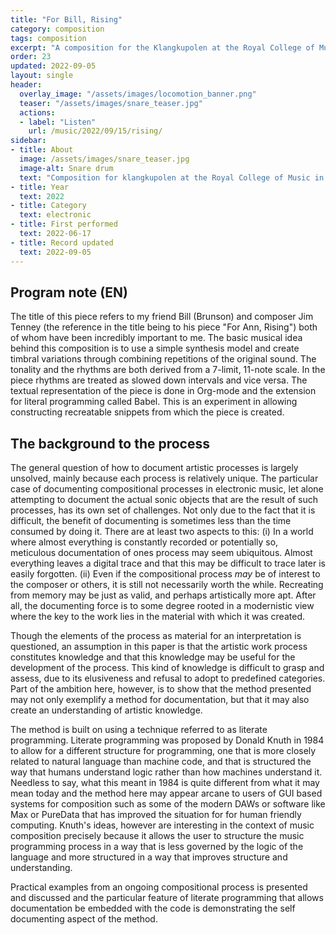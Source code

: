 ```yaml
---
title: "For Bill, Rising"
category: composition
tags: composition
excerpt: "A composition for the Klangkupolen at the Royal College of Music in Stockholm."
order: 23
updated: 2022-09-05
layout: single
header: 
  overlay_image: "/assets/images/locomotion_banner.png"
  teaser: "/assets/images/snare_teaser.jpg"
  actions:
  - label: "Listen"
    url: /music/2022/09/15/rising/
sidebar:
- title: About
  image: /assets/images/snare_teaser.jpg
  image-alt: Snare drum
  text: "Composition for klangkupolen at the Royal College of Music in Stockholm, a concerthall with 29.4 speakers in a dome like configuration."
- title: Year
  text: 2022
- title: Category
  text: electronic
- title: First performed
  text: 2022-06-17
- title: Record updated
  text: 2022-09-05
---
```


## Program note (EN)

The title of this piece refers to my friend Bill (Brunson) and composer Jim Tenney (the reference in the title being to his piece "For Ann, Rising") both of whom have been incredibly important to me. The basic musical idea behind this composition is to use a simple synthesis model and create timbral variations through combining repetitions of the original sound. The tonality and the rhythms are both derived from a 7-limit, 11-note scale. In the piece rhythms are treated as slowed down intervals and vice versa. The textual representation of the piece is done in Org-mode and the extension for literal programming called Babel. This is an experiment in allowing constructing recreatable snippets from which the piece is created.

## The background to the process

The general question of how to document artistic processes is largely unsolved, mainly because each process is relatively unique. The particular case of documenting compositional processes in electronic music, let alone attempting to document the actual sonic objects that are the result of such processes, has its own set of challenges. Not only due to the fact that it is difficult, the benefit of documenting is sometimes less than the time consumed by doing it. There are at least two aspects to this: (i) In a world where almost everything is constantly recorded or potentially so, meticulous documentation of ones process may seem ubiquitous. Almost everything leaves a digital trace and that this may be difficult to trace later is easily forgotten. (ii) Even if the compositional process <i>may</i> be of interest to the composer or others, it is still not necessarily worth the while. Recreating from memory may be just as valid, and perhaps artistically more apt. After all, the documenting force is to some degree rooted in a modernistic view where the key to the work lies in the material with which it was created.

Though the elements of the process as material for an interpretation is questioned, an assumption in this paper is that the artistic work process constitutes knowledge and that this knowledge may be useful for the development of the process. This kind of knowledge is difficult to grasp and assess, due to its elusiveness and refusal to adopt to predefined categories. Part of the ambition here, however, is to show that the method presented may not only exemplify a method for documentation, but that it may also create an understanding of artistic knowledge.

The method is built on using a technique referred to as literate programming. Literate programming was proposed by Donald Knuth in 1984  to allow for a different structure for programming, one that is more closely related to natural language than machine code, and that is structured the way that humans understand logic rather than how machines understand it. Needless to say, what this meant in 1984 is quite different from what it may mean today and the method here may appear arcane to users of GUI based systems for composition such as some of the modern DAWs or software like Max or PureData that has improved the situation for for human friendly computing. Knuth's ideas, however are interesting in the context of music composition precisely because it allows the user to structure the music programming process in a way that is less governed by the logic of the language and more structured in a way that improves structure and understanding.

Practical examples from an ongoing compositional process is presented and discussed and the particular feature of literate programming that allows documentation be embedded with the code is demonstrating the self documenting aspect of the method.
